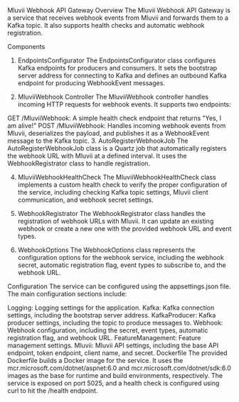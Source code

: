 Mluvii Webhook API Gateway
Overview
The Mluvii Webhook API Gateway is a service that receives webhook events from Mluvii and forwards them to a Kafka topic. It also supports health checks and automatic webhook registration.

Components
1. EndpointsConfigurator
The EndpointsConfigurator class configures Kafka endpoints for producers and consumers. It sets the bootstrap server address for connecting to Kafka and defines an outbound Kafka endpoint for producing WebhookEvent messages.

2. MluviiWebhook Controller
The MluviiWebhook controller handles incoming HTTP requests for webhook events. It supports two endpoints:

GET /MluviiWebhook: A simple health check endpoint that returns "Yes, I am alive!"
POST /MluviiWebhook: Handles incoming webhook events from Mluvii, deserializes the payload, and publishes it as a WebhookEvent message to the Kafka topic.
3. AutoRegisterWebhookJob
The AutoRegisterWebhookJob class is a Quartz job that automatically registers the webhook URL with Mluvii at a defined interval. It uses the WebhookRegistrator class to handle registration.

4. MluviiWebhookHealthCheck
The MluviiWebhookHealthCheck class implements a custom health check to verify the proper configuration of the service, including checking Kafka topic settings, Mluvii client communication, and webhook secret settings.

5. WebhookRegistrator
The WebhookRegistrator class handles the registration of webhook URLs with Mluvii. It can update an existing webhook or create a new one with the provided webhook URL and event types.

6. WebhookOptions
The WebhookOptions class represents the configuration options for the webhook service, including the webhook secret, automatic registration flag, event types to subscribe to, and the webhook URL.

Configuration
The service can be configured using the appsettings.json file. The main configuration sections include:

Logging: Logging settings for the application.
Kafka: Kafka connection settings, including the bootstrap server address.
KafkaProducer: Kafka producer settings, including the topic to produce messages to.
Webhook: Webhook configuration, including the secret, event types, automatic registration flag, and webhook URL.
FeatureManagement: Feature management settings.
Mluvii: Mluvii API settings, including the base API endpoint, token endpoint, client name, and secret.
Dockerfile
The provided Dockerfile builds a Docker image for the service. It uses the mcr.microsoft.com/dotnet/aspnet:6.0 and mcr.microsoft.com/dotnet/sdk:6.0 images as the base for runtime and build environments, respectively. The service is exposed on port 5025, and a health check is configured using curl to hit the /health endpoint.
